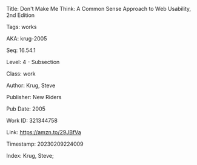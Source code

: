 Title:  Don't Make Me Think: A Common Sense Approach to Web Usability, 2nd Edition

Tags:   works

AKA:    krug-2005

Seq:    16.54.1

Level:  4 - Subsection

Class:  work

Author: Krug, Steve

Publisher: New Riders

Pub Date: 2005

Work ID: 321344758

Link:   https://amzn.to/29JBfVa

Timestamp: 20230209224009

Index:  Krug, Steve; 
